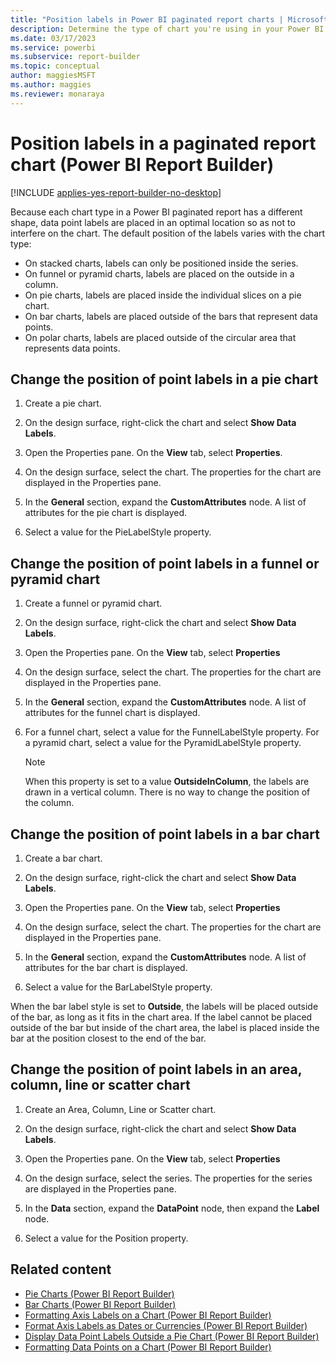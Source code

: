```yaml
---
title: "Position labels in Power BI paginated report charts | Microsoft Docs"
description: Determine the type of chart you're using in your Power BI paginated report to find out how to change the position of labels in that type and shape of chart.
ms.date: 03/17/2023
ms.service: powerbi
ms.subservice: report-builder
ms.topic: conceptual
author: maggiesMSFT
ms.author: maggies
ms.reviewer: monaraya
---
```

# Position labels in a paginated report chart (Power BI Report Builder)

[!INCLUDE [applies-yes-report-builder-no-desktop](../../../includes/applies-yes-report-builder-no-desktop.md)]

Because each chart type in a Power BI paginated report has a different shape, data point labels are placed in an optimal location so as not to interfere on the chart. The default position of the labels varies with the chart type:  
  
- On stacked charts, labels can only be positioned inside the series.  
- On funnel or pyramid charts, labels are placed on the outside in a column.  
- On pie charts, labels are placed inside the individual slices on a pie chart.  
- On bar charts, labels are placed outside of the bars that represent data points.  
- On polar charts, labels are placed outside of the circular area that represents data points.  

## Change the position of point labels in a pie chart  
  
1. Create a pie chart.  
  
1. On the design surface, right-click the chart and select **Show Data Labels**.  
  
1. Open the Properties pane. On the **View** tab, select **Properties**.  
  
1. On the design surface, select the chart. The properties for the chart are displayed in the Properties pane.  
  
1. In the **General** section, expand the **CustomAttributes** node. A list of attributes for the pie chart is displayed.  
  
1. Select a value for the PieLabelStyle property.  
  
## Change the position of point labels in a funnel or pyramid chart  
  
1. Create a funnel or pyramid chart.  
  
1. On the design surface, right-click the chart and select **Show Data Labels**.  
  
1. Open the Properties pane. On the **View** tab, select **Properties**  
  
1. On the design surface, select the chart. The properties for the chart are displayed in the Properties pane.  
  
1. In the **General** section, expand the **CustomAttributes** node. A list of attributes for the funnel chart is displayed.  
  
1. For a funnel chart, select a value for the FunnelLabelStyle property. For a pyramid chart, select a value for the PyramidLabelStyle property.  
  
    > [!NOTE]  
    >  When this property is set to a value **OutsideInColumn**, the labels are drawn in a vertical column. There is no way to change the position of the column.  
  
## Change the position of point labels in a bar chart  
  
1. Create a bar chart.  
  
1. On the design surface, right-click the chart and select **Show Data Labels**.  
  
1. Open the Properties pane. On the **View** tab, select **Properties**  
  
1. On the design surface, select the chart. The properties for the chart are displayed in the Properties pane.  
  
1. In the **General** section, expand the **CustomAttributes** node. A list of attributes for the bar chart is displayed.  
  
1. Select a value for the BarLabelStyle property.  
  
 When the bar label style is set to **Outside**, the labels will be placed outside of the bar, as long as it fits in the chart area. If the label cannot be placed outside of the bar but inside of the chart area, the label is placed inside the bar at the position closest to the end of the bar.  
  
## Change the position of point labels in an area, column, line or scatter chart  
  
1. Create an Area, Column, Line or Scatter chart.  
  
1. On the design surface, right-click the chart and select **Show Data Labels**.  
  
1. Open the Properties pane. On the **View** tab, select **Properties**  
  
1. On the design surface, select the series. The properties for the series are displayed in the Properties pane.  
  
1. In the **Data** section, expand the **DataPoint** node, then expand the **Label** node.  
  
1. Select a value for the Position property.  
  
## Related content

- [Pie Charts &#40;Power BI Report Builder&#41;](/sql/reporting-services/report-design/pie-charts-report-builder-and-ssrs)   
- [Bar Charts &#40;Power BI Report Builder&#41;](/sql/reporting-services/report-design/bar-charts-report-builder-and-ssrs)   
- [Formatting Axis Labels on a Chart &#40;Power BI Report Builder&#41;](format-axis-labels-chart-report-builder.md)   
- [Format Axis Labels as Dates or Currencies &#40;Power BI Report Builder&#41;](format-axis-labels-dates-currencies-report-builder.md)
- [Display Data Point Labels Outside a Pie Chart &#40;Power BI Report Builder&#41;](display-data-point-labels-outside-pie-chart-report-builder.md)   
- [Formatting Data Points on a Chart &#40;Power BI Report Builder&#41;](/sql/reporting-services/report-design/formatting-data-points-on-a-chart-report-builder-and-ssrs)  
  
  

